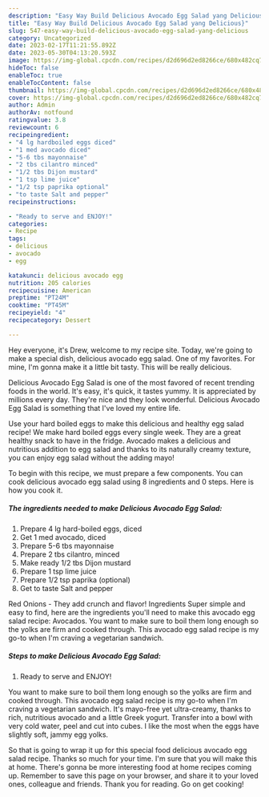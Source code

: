 ```yaml
---
description: "Easy Way Build Delicious Avocado Egg Salad yang Delicious}"
title: "Easy Way Build Delicious Avocado Egg Salad yang Delicious}"
slug: 547-easy-way-build-delicious-avocado-egg-salad-yang-delicious
category: Uncategorized
date: 2023-02-17T11:21:55.892Z
date: 2023-05-30T04:13:20.593Z
image: https://img-global.cpcdn.com/recipes/d2d696d2ed8266ce/680x482cq70/delicious-avocado-egg-salad-recipe-main-photo.jpg
hideToc: false
enableToc: true
enableTocContent: false
thumbnail: https://img-global.cpcdn.com/recipes/d2d696d2ed8266ce/680x482cq70/delicious-avocado-egg-salad-recipe-main-photo.jpg
cover: https://img-global.cpcdn.com/recipes/d2d696d2ed8266ce/680x482cq70/delicious-avocado-egg-salad-recipe-main-photo.jpg
author: Admin
authorAv: notfound
ratingvalue: 3.8
reviewcount: 6
recipeingredient:
- "4 lg hardboiled eggs diced"
- "1 med avocado diced"
- "5-6 tbs mayonnaise"
- "2 tbs cilantro minced"
- "1/2 tbs Dijon mustard"
- "1 tsp lime juice"
- "1/2 tsp paprika optional"
- "to taste Salt and pepper"
recipeinstructions:

- "Ready to serve and ENJOY!"
categories:
- Recipe
tags:
- delicious
- avocado
- egg

katakunci: delicious avocado egg 
nutrition: 205 calories
recipecuisine: American
preptime: "PT24M"
cooktime: "PT45M"
recipeyield: "4"
recipecategory: Dessert

---
```



Hey everyone, it's Drew, welcome to my recipe site. Today, we're going to make a special dish, delicious avocado egg salad. One of my favorites. For mine, I'm gonna make it a little bit tasty. This will be really delicious.

Delicious Avocado Egg Salad is one of the most favored of recent trending foods in the world. It's easy, it's quick, it tastes yummy. It is appreciated by millions every day. They're nice and they look wonderful. Delicious Avocado Egg Salad is something that I've loved my entire life.

Use your hard boiled eggs to make this delicious and healthy egg salad recipe! We make hard boiled eggs every single week. They are a great healthy snack to have in the fridge. Avocado makes a delicious and nutritious addition to egg salad and thanks to its naturally creamy texture, you can enjoy egg salad without the adding mayo!


To begin with this recipe, we must prepare a few components. You can cook delicious avocado egg salad using 8 ingredients and 0 steps. Here is how you cook it.

<!--inarticleads1-->

##### The ingredients needed to make Delicious Avocado Egg Salad:

1. Prepare 4 lg hard-boiled eggs, diced
1. Get 1 med avocado, diced
1. Prepare 5-6 tbs mayonnaise
1. Prepare 2 tbs cilantro, minced
1. Make ready 1/2 tbs Dijon mustard
1. Prepare 1 tsp lime juice
1. Prepare 1/2 tsp paprika (optional)
1. Get to taste Salt and pepper


Red Onions - They add crunch and flavor! Ingredients Super simple and easy to find, here are the ingredients you&#39;ll need to make this avocado egg salad recipe: Avocados. You want to make sure to boil them long enough so the yolks are firm and cooked through. This avocado egg salad recipe is my go-to when I&#39;m craving a vegetarian sandwich. 

<!--inarticleads2-->

##### Steps to make Delicious Avocado Egg Salad:


1. Ready to serve and ENJOY!

You want to make sure to boil them long enough so the yolks are firm and cooked through. This avocado egg salad recipe is my go-to when I&#39;m craving a vegetarian sandwich. It&#39;s mayo-free yet ultra-creamy, thanks to rich, nutritious avocado and a little Greek yogurt. Transfer into a bowl with very cold water, peel and cut into cubes. I like the most when the eggs have slightly soft, jammy egg yolks. 

So that is going to wrap it up for this special food delicious avocado egg salad recipe. Thanks so much for your time. I'm sure that you will make this at home. There's gonna be more interesting food at home recipes coming up. Remember to save this page on your browser, and share it to your loved ones, colleague and friends. Thank you for reading. Go on get cooking!
